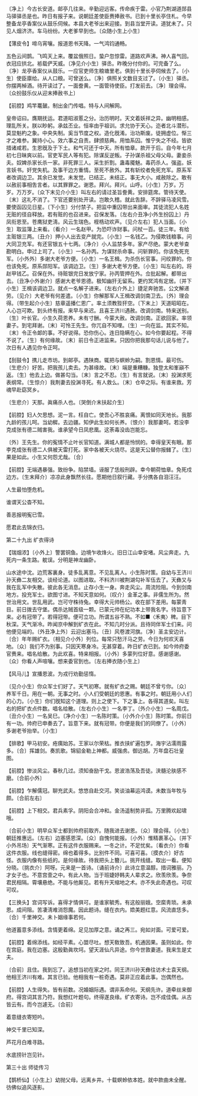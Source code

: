 <!-- { "loadSidebar": true } -->
〔净上〕今古长安道。邮亭几往来。辛勤迎远客。传命疾于雷。小官乃荆湖道郧县马驿驿丞是也。昨日有报子来。说朝廷差使臣赉捧赦书。已到十里长亭住札。今早整备龙亭香案仪从鼓乐伺候。本县大老爷出来迎接。到县当堂开读。道犹未了。只见人烟济济。车马纷纷。大老爹早到也。〔众随小生上小生〕 

【薄皮令】啼乌宵嚷。报道恩书天降。一气鸿钧通畅。

五色云间鹊。飞鸣天上来。覆盆俄照日。蛰户忽惊雷。道路欢声沸。神人喜气回。衣冠应拱北。袛载俨天威。〔净见介小生〕驿丞。昨晚分付你的。可完备了么。〔净〕龙亭香案仪从鼓乐。一应官吏师生粮塘里老。俱到十里长亭伺候去了。〔小生〕使臣廪给。从人口粮。可曾送么。〔净〕俱照关文数目支过了。〔小生〕驿丞。你摆两棹酒。待开读过了。一面誊黄。一面管待使臣。打发前去。〔净〕理会得。〔众扮鼓乐仪从迎末捧赦书上〕 

【前腔】鸡竿鼍皷。制出金门传唱。特与人间解网。

皇帝诏曰。膺期抚运。君道昭淑慝之分。治历明时。天文着妖祥之异。幽明相感。理乱所关。朕以眇躬。承兹丕业。恒率由乎祖训。求允协于天心。迩者北斗潜形。莫显魁杓之象。中央失制。奚当节度之权。造化旣淆。治功斯废。徒拥虚位。惭三才之难参。翼持小心。效六事之自责。肆颁慈典。用恤系囚。惟宁失之不经。皆欲措诸咸若。生恩旣及于下土。和气可还于中天。所有恤章。款开于后。自今年七月初七日昧爽以前。官吏军民人等有犯。除谋反逆叛。子孙谋杀祖父母父母。妻妾杀夫。奴婢杀家长杀一家。非死罪三人。采生折割。蛊毒魇魅。毒药杀人。强盗。妖言妖书。奸党失机。及事干边方重情。至死不赦外。其有斩绞者免死充军。原系军者改调边卫。其余已发觉。未发觉。已结正。未结正。事无大小。咸赦除之。敢有以赦前事相吿言者。以其罪罪之。谢恩。拜兴。拜兴。山呼。〔小生〕万岁。万岁。万万岁。〔众下末见介小生〕叫左右的请过圣旨誊黄。安排筵席。管待天使。〔末〕这礼不消了。下官还要别处开读。岂敢久稽。就此吿辞。不辞驿马凌风雪。要使函囚见日星。〔下小生〕分付禁子。把监中重囚带出来面审。其徒流犯人名姓无赃的径自释放。若有赃的也召进来。召保发落。〔左右介丑净小外生扮囚上〕丹凤衔恩至。苍鹰狱吏淸。风云生瑞色。桎梏动欢声。〔见介左右〕犯人当面。〔小生〕取监簿上来看。〔看介〕一名赵甲。为恐吓诈财事。问杖一百。徒三年。有给主赃银三两。〔丑介〕押小人出去变产就完。〔小生〕一名钱乙。为侵欺钱粮事。问大同卫充军。有还官银五十七两。〔净介〕小人监禁多年。家产尽绝。蒙大老爷查勘明白。申过上司了。〔小生〕一名孙丙。为谋财杀命事。问斩罪的。你该免死充军。〔小外外〕多谢大老爷方便。〔小生〕一名王楫。为杀伤长官事。问绞罪的。你也该免死。原系郧阳军。该调边卫。〔生〕多谢大老爷方便。〔小生〕叫左右的。将赵甲钱乙。召保在外。待赃银完日发放宁家。孙丙管押在外。佥批起解。都带出去。〔丑净小外谢介〕感谢大老爷恩德。极知幽犴无留系。更约冥鸿有定居。〔并下小生〕王楫该调边卫。就点一名解子进来。〔左右介外上〕捷足奔驰苦。公文解递劳。〔见介〕大老爷有何差遣。〔小生〕你解那军人王楫改调剑南卫去。〔外〕理会得。〔带生起介小生〕慈章遥播仁恩广。率土须教狴犴空。〔下末上〕天道昭昭在。人心岂可欺。到头终有报。来早与来迟。且喜王济川遇赦。改调剑南。特来送别。〔生〕叶长官。小生久荷恩养。未有寸酬。今蒙大赦。改调剑南。正欲回家。率领妻子。到宅拜谢。〔末〕可怜王先生。你兀自不知哩。〔生〕一向在监。其实不知。〔末〕令正令郞的事。不好说得。恐你伤心。连日隐瞒在心。如今你要起程。不得不说了。〔生〕有何缘故。〔末〕前日令正进监来。只因你把我那句话儿说与他了。次日有人遇见你令正呵。 

【刮鼓令】携儿走市坊。到邮亭。遇陕商。辄把与螟蛉为嗣。割恩情。最可伤。〔生悲介〕好苦。把我孩儿卖去。为甚缘故。〔末〕端是重糟糠。独登太和峯巓不返。〔生〕他去上边。做甚勾当。〔末〕言之不忍。〔生〕有言就说。〔末〕投渊求死表纲常。〔生惊介〕我荆妻去投渊寻死。有人救么。〔末〕仓卒之际。有谁来救。芳魂早赴窈冥乡。

〔生悲介〕天那。眞痛杀人也。〔哭倒介末扶起介生〕 

【前腔】妇人欠思想。泥一言。枉自亡。使吾心不胜哀痛。离恨如同天地长。我那九龄的孩儿呵。当幼穉。去边疆。知伊此生如何长养。〔恨介〕我那妻呵。若没李克成张有德二贼害我。谁承望今日凤悲凰。这荼毒没齿岂能忘。

〔外〕王先生。你的寃情不止叶长官知道。满城人都是怜悯的。幸得皇天有眼。那李克成张有德二人俱被天雷打死。家中各被天火烧尽。这是天公替你报雠了。〔生〕果是如此。小生又何怨尤哉。〔合〕 

【前腔】无端遇暴强。致纷争。陷禁墙。诬服了恁般刑辟。幸今朝荷恤章。免死戍边方。〔生末拜介〕凉凉此身飘然长往。愿期他日叙行藏。手分携各自泪汪汪。

人生最怕堕危机。

谁谓天公杳不知。

善恶报明寃已雪。

愿君此去锦衣归。 

第二十九出
纩衣得诗

【瑞烟浓】〔小外上〕警罢铜鱼。边境乍收烽火。旧日江山幸安堵。风尘奔走。九死内一条生路。躭误。分明是神龙幽卧。

山水途中沈。边荒客裏身。徒多乱离意。不见乱离人。小生陈时策。自幼与王济川孙天彝二友相交。谈经论道。以图进取。不料济川被荆湖勾补军伍去了。天彝又与我在乱军中失散。彼此各无消息。止存小生一身。奔走风尘。周流险阻。今到剑南地方。投充军士。欲图寸进。不知天意如何。〔叹介〕金革之事。非儒生所为。然世治用文。世乱用武。岂可守株待兔。幸得大元帅杨公。收在部下差用。每蒙靑目。前日拨去守堡。偶杀达贼首级一颗。已蒙元帅在纪功本上带我名字。待旨意下来。必有冠带了。若得冠带。便可立功。所谓五谷不熟。不如■〈禾夷〉稗。目下秋深。天气渐冷。昨闻京中解到纩衣在此。不知几时分派。且待同伴军士们来。问他便见端的。〔外丑净上外〕云迎出塞马。〔丑〕风卷渡河旗。〔净〕圣主安边计。〔合〕年年赐纩衣。〔相见介小外〕列位。每常只愁汗马之劳。今日为何欢天喜地。〔众〕我们不为别事。只因天寒身冷。无甚穿着。昨日纩衣已到。如今帅府委官赉来。唱名给散。为此欢喜。特来相报。〔小外〕多蒙列位好意。感谢感谢。〔众〕你看人声喧嚷。想来委官到也。〔左右捧衣随小生上〕 

【风马儿】宣播恩波。为戎行劝勤惩惰。

〔见介小生〕你众军士们好了。天气初寒。就有纩衣之赐。朝廷不曾亏你。〔众〕养军千日。用在一朝。无事之时。小人们受朝廷的恩惠。有事之时。朝廷用小人们的心力。〔小生〕你们旣知这个道理。则上之使下。下之事上。各得其道矣。叫左右的把纩衣点件数。唱名给散。〔左右介小生〕一名李丁。〔外介小生〕一名周戊。〔丑介小生〕一名吴巳。〔净介小生〕一名陈时策。〔小外介小生〕陈时策。你前日有一功。帅府已申奏去了。旨意下来。就有冠带。你便是我们的同僚了。〔小外〕多谢老爷抬举。〔小生〕 

【排歌】甲马初安。疮痍始苏。王家以尔荣枯。推衣挟纩遍包罗。海宇沾濡雨露多。〔合〕挥雄剑。奏凯歌。锦貂金勒上神都。威强虏。御远胡。万年盘石壮皇图。

【前腔】惨淡风尘。春秋几过。须知奋励干戈。恩波浩荡及吾徒。浃髓沦肤感不磨。〔合前小外〕 

【前腔】乍解儒冠。聊充武夫。悠悠自赴交河。笑谈油幕运鸿谟。未数当年牧与颇。〔合前左右〕 

【前腔】上下相交。君兵素孚。阴阳会合冲和。金汤遥制势非孤。万里腾欢起啸哦。

〔合前小生〕明早众军士都到帅府前取齐。随我进去谢恩。〔众〕理会得。〔小生〕朝廷推惠远。〔左右〕边塞感恩深。〔众〕自愧何能报。〔小外〕惟精裹革心。〔并下小外吊场〕天气渐寒。正有这件衣服赐来。一冬之计。不足忧矣。〔看衣介〕你看这件衣服。线也缝得密。绵也着得多。比别件不同。可喜可喜。〔摸衣介〕好古怪。衣服内像有些纸的。是何缘故。待我把头上簪儿。挑开线缝。取出一看。便知分晓。〔挑衣介〕阿呀。元来是一首诗。〔诵前诗介〕此诗立意温醇。措词雅丽。乃才女子也。不意宫壸之中。有此人物。当于班婕妤韩夫人辈求之。欣羡欣羡。争奈君民相隔。霄壤悬绝。不能与他厮见。若有升天缩地之术。亦不失此奇遇也。可叹可叹。 

【三换头】宫词写诉。喜得才情俱可。是谁家毓秀。有这般丽娥。空縻靑琐。未承恩。成间阻。苦凄淸难消怨魔。因此题诗。缝在衣内。嫓美题红意。风流直恁多。〔合〕千里神交。未卜姻缘事若何。

他道蓄意多添线。含情更着绵。足见加厚之意。诵之再三。宛如对面。可爱可爱。 

【前腔】着绵添线。如经平素。心盟尽吐。想天敎致吾。机通因果。虽则如此。你在宫庭。我在边塞。这殷勤眞坎坷。望天涯仙凡异途。你今世敦妻道。我来生是丈夫。

〔合前〕且住。我到忘了。追想当初在家之时。同王济川孙天彝往访术士袁天纲。他相王济川有难。其言已验。他相我有一桩奇遇。莫非正应着此事。岂偶然也。 

【前腔】人生得失。皆有前数。况婚姻际遇。谓非系命何。天纲先许。道牵丝来御府。得宫词其言乃符。我想红叶题句。终得遂良缘。纩衣寄诗。岂不成佳偶。从古皆云有。而今岂遽无。〔合前〕 

着意缝衣寄短吟。

神交千里已知深。

芦花月白难寻路。

水底捞针岂见针。 

第三十出
师徒传习

【鹊桥仙】〔小生上〕幼抛父母。远离乡井。十载螟蛉依本姓。就中款曲未全醒。彷佛似追风逐影。

